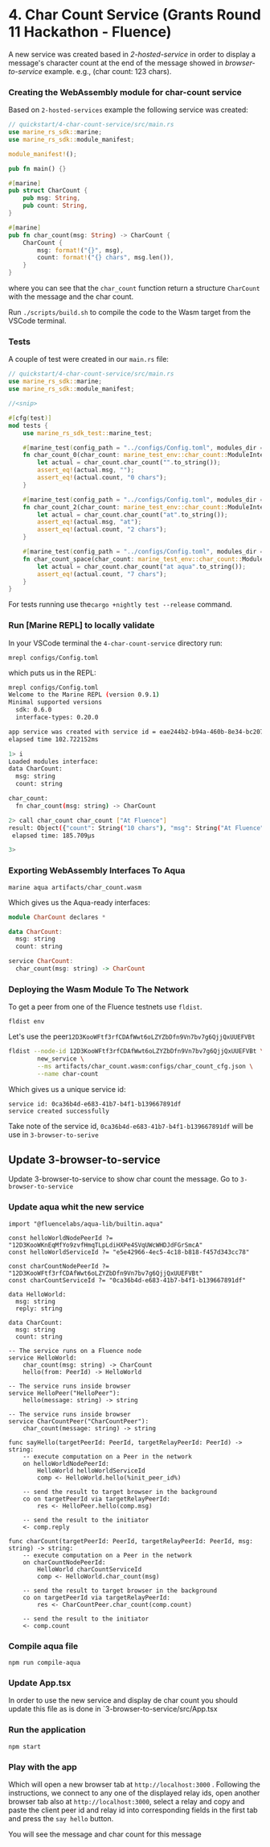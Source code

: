 # 4. Char Count Service (Grants Round 11 Hackathon - Fluence)

A new service was created based in *2-hosted-service* in order to display a message's character count at the end of the message showed in 
*browser-to-service* example. e.g., (char count: 123 chars).

### Creating the WebAssembly module for char-count service

Based on `2-hosted-services` example the following service was created:

```rust
// quickstart/4-char-count-service/src/main.rs
use marine_rs_sdk::marine;
use marine_rs_sdk::module_manifest;

module_manifest!();

pub fn main() {}

#[marine]
pub struct CharCount {
    pub msg: String,
    pub count: String,
}

#[marine]
pub fn char_count(msg: String) -> CharCount {
    CharCount {
        msg: format!("{}", msg),
        count: format!("{} chars", msg.len()),
    }
}
```
where you can see that the `char_count` function return a structure `CharCount` with the message and the char count.

Run `./scripts/build.sh` to compile the code to the Wasm target from the VSCode terminal.


### Tests

A couple of test were created in our `main.rs` file:

```rust
// quickstart/4-char-count-service/src/main.rs
use marine_rs_sdk::marine;
use marine_rs_sdk::module_manifest;

//<snip>

#[cfg(test)]
mod tests {
    use marine_rs_sdk_test::marine_test;

    #[marine_test(config_path = "../configs/Config.toml", modules_dir = "../artifacts")]
    fn char_count_0(char_count: marine_test_env::char_count::ModuleInterface) {
        let actual = char_count.char_count("".to_string());
        assert_eq!(actual.msg, "");
        assert_eq!(actual.count, "0 chars");
    }

    #[marine_test(config_path = "../configs/Config.toml", modules_dir = "../artifacts")]
    fn char_count_2(char_count: marine_test_env::char_count::ModuleInterface) {
        let actual = char_count.char_count("at".to_string());
        assert_eq!(actual.msg, "at");
        assert_eq!(actual.count, "2 chars");
    }

    #[marine_test(config_path = "../configs/Config.toml", modules_dir = "../artifacts")]
    fn char_count_space(char_count: marine_test_env::char_count::ModuleInterface) {
        let actual = char_count.char_count("at aqua".to_string());
        assert_eq!(actual.count, "7 chars");
    }
}

```
For tests running use the`cargo +nightly test --release` command. 

### Run  [Marine REPL] to locally validate

In your VSCode terminal the `4-char-count-service` directory run:

```text
mrepl configs/Config.toml
```

which puts us in the REPL:

```bash
mrepl configs/Config.toml
Welcome to the Marine REPL (version 0.9.1)
Minimal supported versions
  sdk: 0.6.0
  interface-types: 0.20.0

app service was created with service id = eae244b2-b94a-460b-8e34-bc207f56ad3f
elapsed time 102.722152ms

1> i
Loaded modules interface:
data CharCount:
  msg: string
  count: string

char_count:
  fn char_count(msg: string) -> CharCount

2> call char_count char_count ["At Fluence"]
result: Object({"count": String("10 chars"), "msg": String("At Fluence")})
 elapsed time: 185.709µs

3> 
```

### Exporting WebAssembly Interfaces To Aqua


```text
marine aqua artifacts/char_count.wasm
```

Which gives us the Aqua-ready interfaces:

```haskell
module CharCount declares *

data CharCount:
  msg: string
  count: string

service CharCount:
  char_count(msg: string) -> CharCount
```

### Deploying the Wasm Module To The Network

To get a peer from one of the Fluence testnets use `fldist`. 

```text
fldist env
```
Let's use the peer`12D3KooWFtf3rfCDAfWwt6oLZYZbDfn9Vn7bv7g6QjjQxUUEFVBt`

```bash
fldist --node-id 12D3KooWFtf3rfCDAfWwt6oLZYZbDfn9Vn7bv7g6QjjQxUUEFVBt \
        new_service \
        --ms artifacts/char_count.wasm:configs/char_count_cfg.json \
        --name char-count
```

Which gives us a unique service id:

```text
service id: 0ca36b4d-e683-41b7-b4f1-b139667891df
service created successfully
```

Take note of the service id, `0ca36b4d-e683-41b7-b4f1-b139667891df` will be use in `3-browser-to-serive`

## Update 3-browser-to-service

Update 3-browser-to-service to show char count the message. Go to `3-browser-to-service`

### Update aqua whit the new service


```
import "@fluencelabs/aqua-lib/builtin.aqua"

const helloWorldNodePeerId ?= "12D3KooWKnEqMfYo9zvfHmqTLpLdiHXPe4SVqUWcWHDJdFGrSmcA"
const helloWorldServiceId ?= "e5e42966-4ec5-4c18-b818-f457d343cc78"

const charCountNodePeerId ?= "12D3KooWFtf3rfCDAfWwt6oLZYZbDfn9Vn7bv7g6QjjQxUUEFVBt"
const charCountServiceId ?= "0ca36b4d-e683-41b7-b4f1-b139667891df" 

data HelloWorld:
  msg: string
  reply: string

data CharCount:
  msg: string
  count: string

-- The service runs on a Fluence node
service HelloWorld:
    char_count(msg: string) -> CharCount
    hello(from: PeerId) -> HelloWorld

-- The service runs inside browser
service HelloPeer("HelloPeer"):
    hello(message: string) -> string

-- The service runs inside browser
service CharCountPeer("CharCountPeer"):
    char_count(message: string) -> string

func sayHello(targetPeerId: PeerId, targetRelayPeerId: PeerId) -> string:
    -- execute computation on a Peer in the network
    on helloWorldNodePeerId:
        HelloWorld helloWorldServiceId
        comp <- HelloWorld.hello(%init_peer_id%)

    -- send the result to target browser in the background
    co on targetPeerId via targetRelayPeerId:
        res <- HelloPeer.hello(comp.msg)

    -- send the result to the initiator
    <- comp.reply

func charCount(targetPeerId: PeerId, targetRelayPeerId: PeerId, msg: string) -> string:
    -- execute computation on a Peer in the network
    on charCountNodePeerId:
        HelloWorld charCountServiceId
        comp <- HelloWorld.char_count(msg)

    -- send the result to target browser in the background
    co on targetPeerId via targetRelayPeerId:
        res <- CharCountPeer.char_count(comp.count)

    -- send the result to the initiator
    <- comp.count
```

### Compile aqua file
```
npm run compile-aqua
```

### Update App.tsx

In order to use the new service and display de char count you should update this file as is done in `3-browser-to-service/src/App.tsx

### Run the application 

```text
npm start
```

### Play with the app

Which will open a new browser tab at `http://localhost:3000` . Following the instructions, we connect to any one of the displayed relay ids, open another browser tab also at  `http://localhost:3000`, select a relay and copy and  paste the client peer id and relay id into corresponding fields in the first tab and press the `say hello` button.

You will see the message and char count for this message

